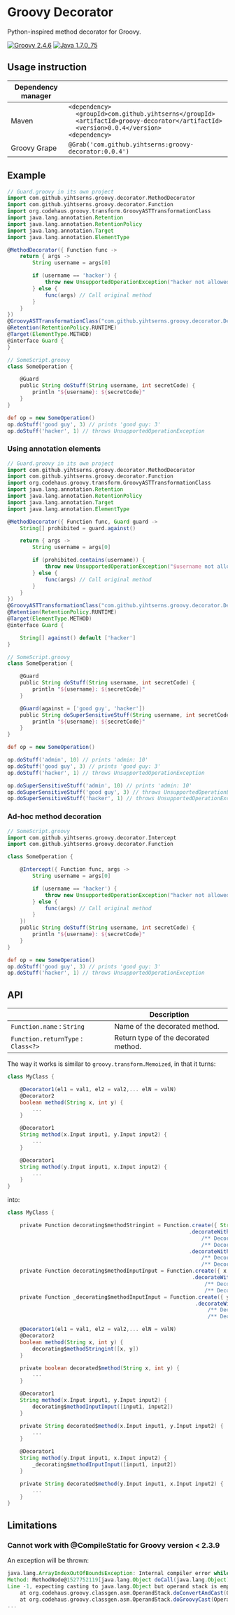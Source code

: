 Groovy Decorator
================
Python-inspired method decorator for Groovy.

[![Groovy 2.4.6](https://img.shields.io/badge/groovy-2.4.6-blue.svg)](http://www.groovy-lang.org/) [![Java 1.7.0_75](https://img.shields.io/badge/java-1.7.0__75-red.svg)](https://java.com)

Usage instruction
-----------------
Dependency manager | &nbsp;
------------------ | ------
Maven | <code>&lt;dependency&gt;<br/>&nbsp;&nbsp;&lt;groupId&gt;com.github.yihtserns&lt;/groupId&gt;<br/>&nbsp;&nbsp;&lt;artifactId&gt;groovy-decorator&lt;/artifactId&gt;<br>&nbsp;&nbsp;&lt;version&gt;0.0.4&lt;/version&gt;<br/>&lt;dependency&gt;</code>
Groovy Grape | `@Grab('com.github.yihtserns:groovy-decorator:0.0.4')`

Example
-------
```groovy
// Guard.groovy in its own project
import com.github.yihtserns.groovy.decorator.MethodDecorator
import com.github.yihtserns.groovy.decorator.Function
import org.codehaus.groovy.transform.GroovyASTTransformationClass
import java.lang.annotation.Retention
import java.lang.annotation.RetentionPolicy
import java.lang.annotation.Target
import java.lang.annotation.ElementType

@MethodDecorator({ Function func ->
    return { args ->
        String username = args[0]

        if (username == 'hacker') {
            throw new UnsupportedOperationException("hacker not allowed")
        } else {
            func(args) // Call original method
        }
    }
})
@GroovyASTTransformationClass("com.github.yihtserns.groovy.decorator.DecoratorASTTransformation")
@Retention(RetentionPolicy.RUNTIME)
@Target(ElementType.METHOD)
@interface Guard {
}
```

```groovy
// SomeScript.groovy
class SomeOperation {

    @Guard
    public String doStuff(String username, int secretCode) {
        println "${username}: ${secretCode}"
    }
}

def op = new SomeOperation()
op.doStuff('good guy', 3) // prints 'good guy: 3'
op.doStuff('hacker', 1) // throws UnsupportedOperationException
```

### Using annotation elements
```groovy
// Guard.groovy in its own project
import com.github.yihtserns.groovy.decorator.MethodDecorator
import com.github.yihtserns.groovy.decorator.Function
import org.codehaus.groovy.transform.GroovyASTTransformationClass
import java.lang.annotation.Retention
import java.lang.annotation.RetentionPolicy
import java.lang.annotation.Target
import java.lang.annotation.ElementType

@MethodDecorator({ Function func, Guard guard ->
    String[] prohibited = guard.against()

    return { args ->
        String username = args[0]

        if (prohibited.contains(username)) {
            throw new UnsupportedOperationException("$username not allowed")
        } else {
            func(args) // Call original method
        }
    }
})
@GroovyASTTransformationClass("com.github.yihtserns.groovy.decorator.DecoratorASTTransformation")
@Retention(RetentionPolicy.RUNTIME)
@Target(ElementType.METHOD)
@interface Guard {

    String[] against() default ['hacker']
}
```

```groovy
// SomeScript.groovy
class SomeOperation {

    @Guard
    public String doStuff(String username, int secretCode) {
        println "${username}: ${secretCode}"
    }

    @Guard(against = ['good guy', 'hacker'])
    public String doSuperSensitiveStuff(String username, int secretCode) {
        println "${username}: ${secretCode}"
    }
}

def op = new SomeOperation()

op.doStuff('admin', 10) // prints 'admin: 10'
op.doStuff('good guy', 3) // prints 'good guy: 3'
op.doStuff('hacker', 1) // throws UnsupportedOperationException

op.doSuperSensitiveStuff('admin', 10) // prints 'admin: 10'
op.doSuperSensitiveStuff('good guy', 3) // throws UnsupportedOperationException
op.doSuperSensitiveStuff('hacker', 1) // throws UnsupportedOperationException
```

### Ad-hoc method decoration
```groovy
// SomeScript.groovy
import com.github.yihtserns.groovy.decorator.Intercept
import com.github.yihtserns.groovy.decorator.Function

class SomeOperation {

    @Intercept({ Function func, args ->
        String username = args[0]

        if (username == 'hacker') {
            throw new UnsupportedOperationException("hacker not allowed")
        } else {
            func(args) // Call original method
        }
    })
    public String doStuff(String username, int secretCode) {
        println "${username}: ${secretCode}"
    }
}

def op = new SomeOperation()
op.doStuff('good guy', 3) // prints 'good guy: 3'
op.doStuff('hacker', 1) // throws UnsupportedOperationException
```

API
---
&nbsp; | Description
------ | -----------
`Function.name` : `String` | Name of the decorated method.
`Function.returnType` : `Class<?>` | Return type of the decorated method.

The way it works is similar to `groovy.transform.Memoized`, in that it turns:
```groovy
class MyClass {

    @Decorator1(el1 = val1, el2 = val2,... elN = valN)
    @Decorator2
    boolean method(String x, int y) {
        ...
    }

    @Decorator1
    String method(x.Input input1, y.Input input2) {
        ...
    }

    @Decorator1
    String method(y.Input input1, x.Input input2) {
        ...
    }
}
```
into:
```groovy
class MyClass {

    private Function decorating$methodStringint = Function.create({ String x, int y -> decorated$method(x, y) }, boolean)
                                                          .decorateWith(
                                                              /** Decorator1 annotated on method(String, int) **/,
                                                              /** Decorator1's decorator closure **/)
                                                          .decorateWith(
                                                              /** Decorator2 annotated on method(String, int) **/,
                                                              /** Decorator2's decorator closure **/)
    private Function decorating$methodInputInput = Function.create({ x.Input input1, y.Input input2 -> decorated$method(input1, input2) }, String)
                                                           .decorateWith(
                                                               /** Decorator1 annotated on method(x.Input, y.Input) **/,
                                                               /** Decorator1's decorator closure **/)
    private Function _decorating$methodInputInput = Function.create({ y.Input input1, x.Input input2 -> decorated$method(input1, input2) }, String)
                                                            .decorateWith(
                                                                /** Decorator1 annotated on method(y.Input, x.Input) **/,
                                                                /** Decorator1's decorator closure **/)

    @Decorator1(el1 = val1, el2 = val2,... elN = valN)
    @Decorator2
    boolean method(String x, int y) {
        decorating$methodStringint([x, y])
    }

    private boolean decorated$method(String x, int y) {
        ...
    }

    @Decorator1
    String method(x.Input input1, y.Input input2) {
        decorating$methodInputInput([input1, input2])
    }

    private String decorated$method(x.Input input1, y.Input input2) {
        ...
    }

    @Decorator1
    String method(y.Input input1, x.Input input2) {
        _decorating$methodInputInput([input1, input2])
    }

    private String decorated$method(y.Input input1, x.Input input2) {
        ...
    }
}
```

Limitations
-----------
### Cannot work with @CompileStatic for Groovy version < 2.3.9
An exception will be thrown:
```groovy
java.lang.ArrayIndexOutOfBoundsException: Internal compiler error while compiling script1457454321240940813275.groovy
Method: MethodNode@1527752119[java.lang.Object doCall(java.lang.Object)]
Line -1, expecting casting to java.lang.Object but operand stack is empty
	at org.codehaus.groovy.classgen.asm.OperandStack.doConvertAndCast(OperandStack.java:323)
	at org.codehaus.groovy.classgen.asm.OperandStack.doGroovyCast(OperandStack.java:290)
...
```
